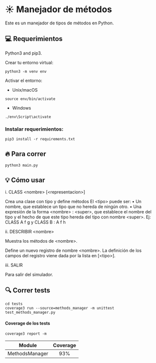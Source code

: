 # :sunny: Manejador de métodos
Este es un manejador de tipos de métodos en Python.

## :computer: Requerimientos

Python3 and pip3.

Crear tu entorno virtual:

```shell
python3 -m venv env
```

Activar el entorno:

- Unix/macOS

```shell
source env/bin/activate
```

- Windows

```shell
./env\Script\activate
```

### Instalar requerimientos:

```shell
pip3 install -r requirements.txt
```

## :fire: Para correr

```shell
python3 main.py
```

## :bulb: Cómo usar

i. CLASS \<nombre> \[\<representacion>]

Crea una clase con tipo <tipo> y define métodos
El \<tipo> puede ser:
• Un nombre, que establece un tipo que no hereda de ningún otro.
• Una expresión de la forma \<nombre> : \<super>, que establece el nombre del tipo y el hecho de que este tipo hereda del tipo con nombre \<super>.
Ej: CLASS A f g y CLASS B : A f h


ii. DESCRIBIR \<nombre>

Muestra los métodos de \<nombre>.

Define un nuevo registro de nombre \<nombre>. La definición de los campos del registro viene dada por la lista en \[\<tipo>].

iii. SALIR

Para salir del simulador.

## :mag: Correr tests

```shell
cd tests
coverage3 run --source=methods_manager -m unittest test_methods_manager.py
```

#### Coverage de los tests

```shell
coverage3 report -m
```

| Module | Coverage |
|:----:|:--:|
| MethodsManager| 93% |